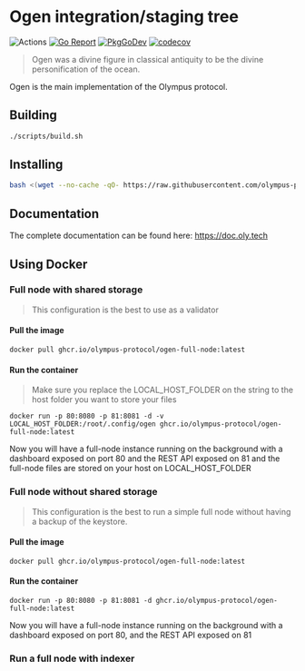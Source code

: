# Ogen integration/staging tree

![Actions](https://github.com/olympus-protocol/ogen/workflows/Ogen/badge.svg)
[![Go Report](https://goreportcard.com/badge/github.com/olympus-protocol/ogen)](https://goreportcard.com/report/github.com/olympus-protocol/ogen)
[![PkgGoDev](https://pkg.go.dev/badge/github.com/olympus-protocol/ogen?tab=doc)](https://pkg.go.dev/github.com/olympus-protocol/ogen?tab=doc)
[![codecov](https://codecov.io/gh/olympus-protocol/ogen/branch/master/graph/badge.svg)](https://codecov.io/gh/olympus-protocol/ogen)

> Ogen was a divine figure in classical antiquity to be the divine personification of the ocean.

Ogen is the main implementation of the Olympus protocol.

## Building

```bash
./scripts/build.sh
```

## Installing

```bash
bash <(wget --no-cache -qO- https://raw.githubusercontent.com/olympus-protocol/ogen/master/scripts/install.sh)
```

## Documentation

The complete documentation can be found here: <https://doc.oly.tech>

## Using Docker

### Full node with shared storage
> This configuration is the best to use as a validator

#### Pull the image
```
docker pull ghcr.io/olympus-protocol/ogen-full-node:latest
```

#### Run the container
> Make sure you replace the LOCAL_HOST_FOLDER on the string to the host folder you want to store your files
```
docker run -p 80:8080 -p 81:8081 -d -v LOCAL_HOST_FOLDER:/root/.config/ogen ghcr.io/olympus-protocol/ogen-full-node:latest
```

Now you will have a full-node instance running on the background with a dashboard exposed on port 80 and the REST API exposed on 81 and the full-node files are stored on your host on LOCAL_HOST_FOLDER 

### Full node without shared storage
> This configuration is the best to run a simple full node without having a backup of the keystore. 

#### Pull the image
```
docker pull ghcr.io/olympus-protocol/ogen-full-node:latest
```
#### Run the container
```
docker run -p 80:8080 -p 81:8081 -d ghcr.io/olympus-protocol/ogen-full-node:latest
```

Now you will have a full-node instance running on the background with a dashboard exposed on port 80, and the REST API exposed on 81

### Run a full node with indexer
